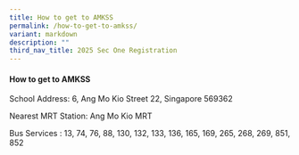 ```yaml
---
title: How to get to AMKSS
permalink: /how-to-get-to-amkss/
variant: markdown
description: ""
third_nav_title: 2025 Sec One Registration
---
```

<h4>How to get to AMKSS</h4>
<p>School Address: 6, Ang Mo Kio Street 22, Singapore 569362</p>
<p>Nearest MRT Station: Ang Mo Kio MRT</p>
<p>Bus Services : 13, 74, 76, 88, 130, 132, 133, 136, 165, 169, 265, 268,
269, 851, 852</p>
<p></p>